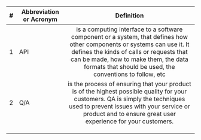 | # | Abbreviation or Acronym | Definition     |
| - | ------------------------|:--------------:|
| 1 | API                     |is a computing interface to a software component or a system, that defines how other components or systems can use it. It defines the kinds of calls or requests that can be made, how to make them, the data formats that should be used, the conventions to follow, etc                |
| 2 | Q/A                     |is the process of ensuring that your product is of the highest possible quality for your customers. QA is simply the techniques used to prevent issues with your service or product and to ensure great user experience for your customers.                |
|   | | |
|   | | |
|   | | |